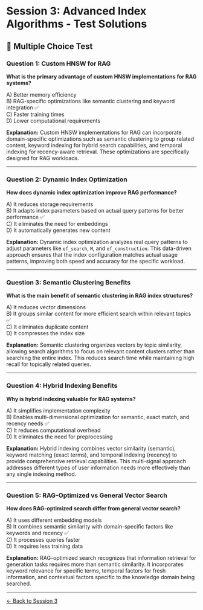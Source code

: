 # Session 3: Advanced Index Algorithms - Test Solutions

## 📝 Multiple Choice Test

### Question 1: Custom HNSW for RAG

**What is the primary advantage of custom HNSW implementations for RAG systems?**

A) Better memory efficiency  
B) RAG-specific optimizations like semantic clustering and keyword integration ✅  
C) Faster training times  
D) Lower computational requirements  

**Explanation:** Custom HNSW implementations for RAG can incorporate domain-specific optimizations such as semantic clustering to group related content, keyword indexing for hybrid search capabilities, and temporal indexing for recency-aware retrieval. These optimizations are specifically designed for RAG workloads.

---

### Question 2: Dynamic Index Optimization

**How does dynamic index optimization improve RAG performance?**

A) It reduces storage requirements  
B) It adapts index parameters based on actual query patterns for better performance ✅  
C) It eliminates the need for embeddings  
D) It automatically generates new content  

**Explanation:** Dynamic index optimization analyzes real query patterns to adjust parameters like `ef_search`, `M`, and `ef_construction`. This data-driven approach ensures that the index configuration matches actual usage patterns, improving both speed and accuracy for the specific workload.

---

### Question 3: Semantic Clustering Benefits

**What is the main benefit of semantic clustering in RAG index structures?**

A) It reduces vector dimensions  
B) It groups similar content for more efficient search within relevant topics ✅  
C) It eliminates duplicate content  
D) It compresses the index size  

**Explanation:** Semantic clustering organizes vectors by topic similarity, allowing search algorithms to focus on relevant content clusters rather than searching the entire index. This reduces search time while maintaining high recall for topically related queries.

---

### Question 4: Hybrid Indexing Benefits

**Why is hybrid indexing valuable for RAG systems?**

A) It simplifies implementation complexity  
B) Enables multi-dimensional optimization for semantic, exact match, and recency needs ✅  
C) It reduces computational overhead  
D) It eliminates the need for preprocessing  

**Explanation:** Hybrid indexing combines vector similarity (semantic), keyword matching (exact terms), and temporal indexing (recency) to provide comprehensive retrieval capabilities. This multi-signal approach addresses different types of user information needs more effectively than any single indexing method.

---

### Question 5: RAG-Optimized vs General Vector Search

**How does RAG-optimized search differ from general vector search?**

A) It uses different embedding models  
B) It combines semantic similarity with domain-specific factors like keywords and recency ✅  
C) It processes queries faster  
D) It requires less training data  

**Explanation:** RAG-optimized search recognizes that information retrieval for generation tasks requires more than semantic similarity. It incorporates keyword relevance for specific terms, temporal factors for fresh information, and contextual factors specific to the knowledge domain being searched.

---

[← Back to Session 3](Session3_ModuleA_Index_Algorithms.md)